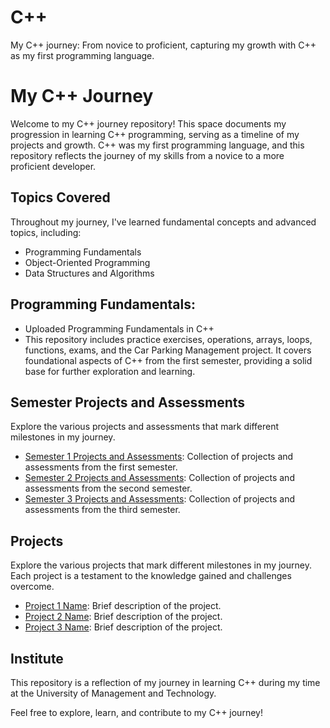 # C++
My C++ journey: From novice to proficient, capturing my growth with C++ as my first programming language.

# My C++ Journey

Welcome to my C++ journey repository! This space documents my progression in learning C++ programming, serving as a timeline of my projects and growth. C++ was my first programming language, and this repository reflects the journey of my skills from a novice to a more proficient developer.

## Topics Covered
Throughout my journey, I've learned fundamental concepts and advanced topics, including:
- Programming Fundamentals
- Object-Oriented Programming
- Data Structures and Algorithms

## Programming Fundamentals:
- Uploaded Programming Fundamentals in C++
- This repository includes practice exercises, operations, arrays, loops, functions, exams, and the Car Parking Management project. It covers foundational aspects of C++ from the first semester, providing a solid base for further exploration and learning.


## Semester Projects and Assessments
Explore the various projects and assessments that mark different milestones in my journey.
- [Semester 1 Projects and Assessments](link-to-semester1): Collection of projects and assessments from the first semester.
- [Semester 2 Projects and Assessments](link-to-semester2): Collection of projects and assessments from the second semester.
- [Semester 3 Projects and Assessments](link-to-semester3): Collection of projects and assessments from the third semester.


## Projects
Explore the various projects that mark different milestones in my journey. Each project is a testament to the knowledge gained and challenges overcome.

- [Project 1 Name](link-to-project1): Brief description of the project.
- [Project 2 Name](link-to-project2): Brief description of the project.
- [Project 3 Name](link-to-project3): Brief description of the project.

## Institute
This repository is a reflection of my journey in learning C++ during my time at the University of Management and Technology.

Feel free to explore, learn, and contribute to my C++ journey!
